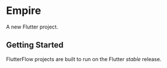 # Empire

A new Flutter project.

## Getting Started

FlutterFlow projects are built to run on the Flutter _stable_ release.
